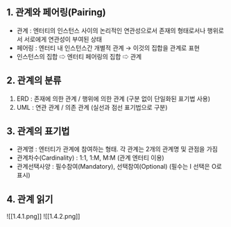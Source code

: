## 1. 관계와 페어링(Pairing)
- 관계 : 엔터티의 인스턴스 사이의 논리적인 연관성으로서 존재의 형태로서나 행위로서 서로에게 연관성이 부여된 상태
- 페어링 : 엔터티 내 인스턴스간 개별적 관계 → 이것의 집합을 관계로 표현
- 인스턴스의 집합 ⇨ 엔터티 페어링의 집합 ⇨ 관계

## 2. 관계의 분류
1) ERD : 존재에 의한 관계 / 행위에 의한 관계 (구분 없이 단일화된 표기법 사용)
2) UML : 연관 관계 / 의존 관계 (실선과 점선 표기법으로 구분)
## 3. 관계의 표기법
- 관계명 : 엔터티가 관계에 참여하는 형태. 각 관계는 2개의 관계명 및 관점을 가짐
- 관계차수(Cardinality) : 1:1, 1:M, M:M (관계 엔터티 이용)
- 관계선택사양 : 필수참여(Mandatory), 선택참여(Optional) (필수는 I 선택은 O로 표시)
## 4. 관계 읽기
![[1.4.1.png]]
![[1.4.2.png]]